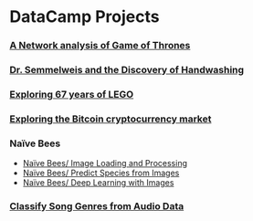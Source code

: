 # DataCamp Projects

### [A Network analysis of Game of Thrones](https://www.datacamp.com/projects/76)
### [Dr. Semmelweis and the Discovery of Handwashing](https://www.datacamp.com/projects/20)
### [Exploring 67 years of LEGO](https://www.datacamp.com/projects/10)
### [Exploring the Bitcoin cryptocurrency market](https://www.datacamp.com/projects/82)
### Naïve Bees
* [Naïve Bees/ Image Loading and Processing](https://www.datacamp.com/projects/374)
* [Naïve Bees/ Predict Species from Images](https://www.datacamp.com/projects/412)
* [Naïve Bees/ Deep Learning with Images](https://www.datacamp.com/projects/555)
### [Classify Song Genres from Audio Data](https://www.datacamp.com/projects/449)
